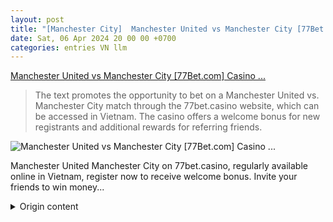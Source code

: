 ```yaml
---
layout: post
title: "[Manchester City]  Manchester United vs Manchester City [77Bet.com] Casino ..."
date: Sat, 06 Apr 2024 20 00 00 +0700
categories: entries VN llm
---
```

[ Manchester United vs Manchester City [77Bet.com] Casino ...](https://thachthanh.thanhhoa.gov.vn/gods0406-Game%20x%C3%BAc%20x%E1%BA%AFc%202%20ng%C6%B0%E1%BB%9Di.htm)

> The text promotes the opportunity to bet on a Manchester United vs. Manchester City match through the 77bet.casino website, which can be accessed in Vietnam. The casino offers a welcome bonus for new registrants and additional rewards for referring friends.

![ Manchester United vs Manchester City [77Bet.com] Casino ...](None)

 Manchester United Manchester City on 77bet.casino, regularly available online in Vietnam, register now to receive welcome bonus. Invite your friends to win money...

<details>
  <summary>Origin content</summary>
  ---
layout: post
title: " [Manchester City] Manchester United Manchester City✔️【77Bet.Com】Casino ..."
date: Sat, 06 Apr 2024 20:00:00 +0700
categories: entries VN
---
[Manchester United Manchester City✔️【77Bet.Com】Casino ...](https://thachthanh.thanhhoa.gov.vn/gods0406-Game%20x%C3%BAc%20x%E1%BA%AFc%202%20ng%C6%B0%E1%BB%9Di.htm)

Manchester United Manchester City⭐️77bet.casino⭐️77bet.casino trực tuyến thường xuyên Việt Nam, đăng ký ngay để nhận tiền thưởng⭐️Mời bạn bè giành tiền ...


</details>
